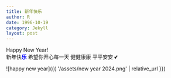 ```yaml
---
title: 新年快乐
author: R
date: 1996-10-19
category: Jekyll
layout: post
---
```


Happy New Year!<br>
新年快<span style="color:blue">**乐**</span> 希望你开心每一天 健健康康 平平安安 :two_hearts:

![happy new year]({{ '/assets/new year 2024.png' | relative_url }})

